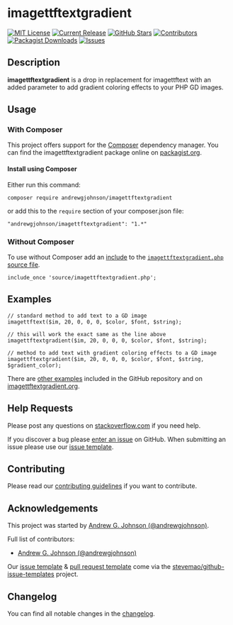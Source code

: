 # imagettftextgradient

[![MIT License](https://img.shields.io/github/license/andrewgjohnson/imagettftextgradient.png)](https://github.com/andrewgjohnson/imagettftextgradient/blob/master/LICENSE)
[![Current Release](https://img.shields.io/github/release/andrewgjohnson/imagettftextgradient.png)](https://github.com/andrewgjohnson/imagettftextgradient/releases)
[![GitHub Stars](https://img.shields.io/github/stars/andrewgjohnson/imagettftextgradient.png)](https://github.com/andrewgjohnson/imagettftextgradient/stargazers)
[![Contributors](https://img.shields.io/github/contributors/andrewgjohnson/imagettftextgradient.png)](https://github.com/andrewgjohnson/imagettftextgradient/graphs/contributors)
[![Packagist Downloads](https://img.shields.io/packagist/dt/andrewgjohnson/imagettftextgradient.png)](https://packagist.org/packages/andrewgjohnson/imagettftextgradient/stats)
[![Issues](https://img.shields.io/github/issues/andrewgjohnson/imagettftextgradient.png)](https://github.com/andrewgjohnson/imagettftextgradient/issues)

## Description

**imagettftextgradient** is a drop in replacement for imagettftext with an added parameter to add gradient coloring effects to your PHP GD images.

## Usage

### With Composer

This project offers support for the [Composer](https://getcomposer.org/) dependency manager.  You can find the imagettftextgradient package online on [packagist.org](https://packagist.org/packages/andrewgjohnson/imagettftextgradient).

#### Install using Composer

Either run this command:

    composer require andrewgjohnson/imagettftextgradient

or add this to the `require` section of your composer.json file:

    "andrewgjohnson/imagettftextgradient": "1.*"

### Without Composer

To use without Composer add an [include](http://php.net/manual/function.include.php) to the [`imagettftextgradient.php` source file](https://raw.githubusercontent.com/andrewgjohnson/imagettftextgradient/master/source/imagettftextgradient.php).

    include_once 'source/imagettftextgradient.php';

## Examples

    // standard method to add text to a GD image
    imagettftext($im, 20, 0, 0, 0, $color, $font, $string);

    // this will work the exact same as the line above
    imagettftextgradient($im, 20, 0, 0, 0, $color, $font, $string);

    // method to add text with gradient coloring effects to a GD image
    imagettftextgradient($im, 20, 0, 0, 0, $color, $font, $string, $gradient_color);

There are [other examples](https://github.com/andrewgjohnson/imagettftextgradient/tree/master/examples) included in the GitHub repository and on [imagettftextgradient.org](http://imagettftextgradient.org/examples/).

## Help Requests

Please post any questions on [stackoverflow.com](https://stackoverflow.com/search?q=imagettftextgradient) if you need help.

If you discover a bug please [enter an issue](https://github.com/andrewgjohnson/imagettftextgradient/issues/new) on GitHub.  When submitting an issue please use our [issue template](https://github.com/andrewgjohnson/imagettftextgradient/blob/master/ISSUE_TEMPLATE.md).

## Contributing

Please read our [contributing guidelines](https://github.com/andrewgjohnson/imagettftextgradient/blob/master/CONTRIBUTING.md) if you want to contribute.

## Acknowledgements

This project was started by [Andrew G. Johnson (@andrewgjohnson)](https://github.com/andrewgjohnson).

Full list of contributors:
 * [Andrew G. Johnson (@andrewgjohnson)](https://github.com/andrewgjohnson)

Our [issue template](https://github.com/andrewgjohnson/imagettftextgradient/blob/master/ISSUE_TEMPLATE.md) & [pull request template](https://github.com/andrewgjohnson/imagettftextgradient/blob/master/PULL_REQUEST_TEMPLATE.md) come via the [stevemao/github-issue-templates](https://github.com/stevemao/github-issue-templates) project.

## Changelog

You can find all notable changes in the [changelog](https://github.com/andrewgjohnson/imagettftextgradient/blob/master/CHANGELOG.md).
